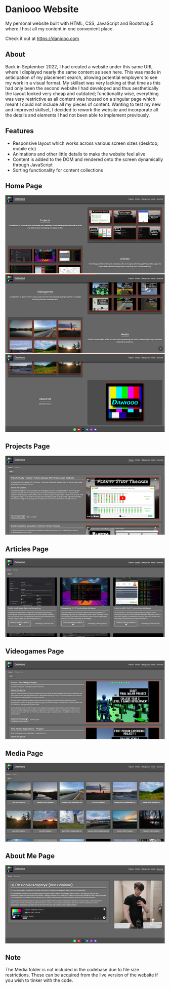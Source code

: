 # Daniooo Website
My personal website built with HTML, CSS, JavaScript and Bootstrap 5 where I host all my content in one convenient place.

Check it out at https://daniooo.com


## About
Back in September 2022, I had created a website under this same URL where I displayed nearly the same content as seen here. This was made in anticipation of my placement search, allowing potential employers to see my work in a visual format. My skillset was very lacking at that time as this had only been the second website I had developed and thus aesthetically the layout looked very cheap and outdated; functionality wise, everything was very restrictive as all content was housed on a singular page which meant I could not include all my pieces of content. Wanting to test my new and improved skillset, I decided to rework the website and incorporate all the details and elements I had not been able to implement previously.


## Features
- Responsive layout which works across various screen sizes (desktop, mobile etc)
- Animations and other little details to make the website feel alive
- Content is added to the DOM and rendered onto the screen dynamically through JavaScript
- Sorting functionality for content collections


## Home Page
![Home1](/Imgs/Home1.png)
![Home2](/Imgs/Home2.png)
![Home3](/Imgs/Home3.png)

## Projects Page
![Projects](/Imgs/Projects.png)

## Articles Page
![Articles](/Imgs/Articles.png)

## Videogames Page
![Videogames](/Imgs/Videogames.png)

## Media Page
![Media](/Imgs/Media.png)

## About Me Page
![AboutMe](/Imgs/AboutMe.png)


## Note
The Media folder is not included in the codebase due to file size restrictions. These can be acquired from the live version of the website if you wish to tinker with the code.
